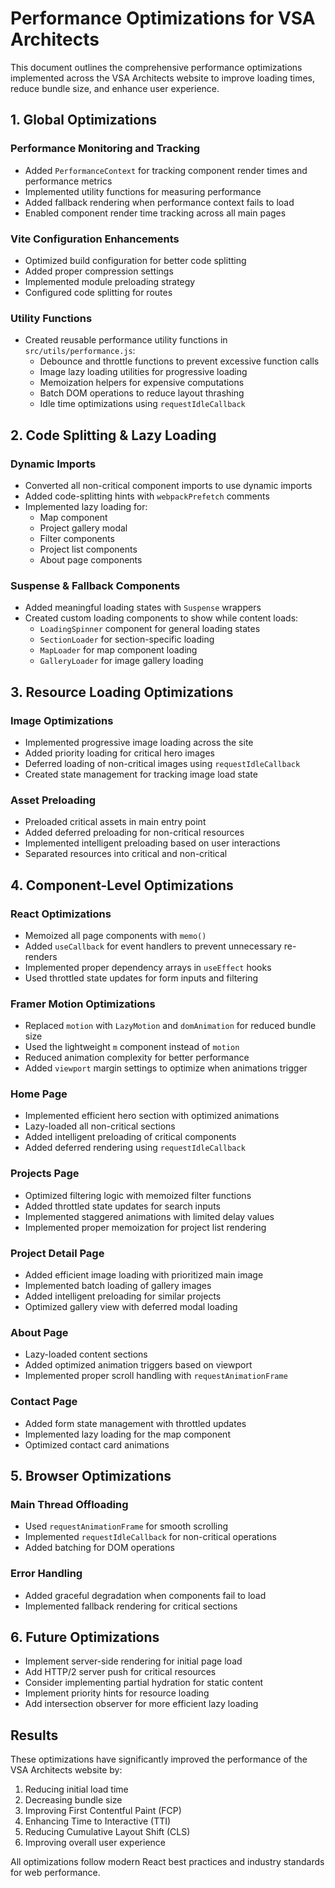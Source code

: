 # Performance Optimizations for VSA Architects

This document outlines the comprehensive performance optimizations implemented across the VSA Architects website to improve loading times, reduce bundle size, and enhance user experience.

## 1. Global Optimizations

### Performance Monitoring and Tracking
- Added `PerformanceContext` for tracking component render times and performance metrics
- Implemented utility functions for measuring performance
- Added fallback rendering when performance context fails to load
- Enabled component render time tracking across all main pages

### Vite Configuration Enhancements
- Optimized build configuration for better code splitting
- Added proper compression settings
- Implemented module preloading strategy
- Configured code splitting for routes

### Utility Functions
- Created reusable performance utility functions in `src/utils/performance.js`:
  - Debounce and throttle functions to prevent excessive function calls
  - Image lazy loading utilities for progressive loading
  - Memoization helpers for expensive computations
  - Batch DOM operations to reduce layout thrashing
  - Idle time optimizations using `requestIdleCallback`

## 2. Code Splitting & Lazy Loading

### Dynamic Imports
- Converted all non-critical component imports to use dynamic imports
- Added code-splitting hints with `webpackPrefetch` comments
- Implemented lazy loading for:
  - Map component
  - Project gallery modal
  - Filter components
  - Project list components
  - About page components

### Suspense & Fallback Components
- Added meaningful loading states with `Suspense` wrappers
- Created custom loading components to show while content loads:
  - `LoadingSpinner` component for general loading states
  - `SectionLoader` for section-specific loading
  - `MapLoader` for map component loading
  - `GalleryLoader` for image gallery loading

## 3. Resource Loading Optimizations

### Image Optimizations
- Implemented progressive image loading across the site
- Added priority loading for critical hero images
- Deferred loading of non-critical images using `requestIdleCallback`
- Created state management for tracking image load state

### Asset Preloading
- Preloaded critical assets in main entry point
- Added deferred preloading for non-critical resources
- Implemented intelligent preloading based on user interactions
- Separated resources into critical and non-critical

## 4. Component-Level Optimizations

### React Optimizations
- Memoized all page components with `memo()`
- Added `useCallback` for event handlers to prevent unnecessary re-renders
- Implemented proper dependency arrays in `useEffect` hooks
- Used throttled state updates for form inputs and filtering

### Framer Motion Optimizations
- Replaced `motion` with `LazyMotion` and `domAnimation` for reduced bundle size
- Used the lightweight `m` component instead of `motion`
- Reduced animation complexity for better performance
- Added `viewport` margin settings to optimize when animations trigger

### Home Page
- Implemented efficient hero section with optimized animations
- Lazy-loaded all non-critical sections
- Added intelligent preloading of critical components
- Added deferred rendering using `requestIdleCallback`

### Projects Page
- Optimized filtering logic with memoized filter functions
- Added throttled state updates for search inputs
- Implemented staggered animations with limited delay values
- Implemented proper memoization for project list rendering

### Project Detail Page
- Added efficient image loading with prioritized main image
- Implemented batch loading of gallery images
- Added intelligent preloading for similar projects
- Optimized gallery view with deferred modal loading

### About Page
- Lazy-loaded content sections
- Added optimized animation triggers based on viewport
- Implemented proper scroll handling with `requestAnimationFrame`

### Contact Page
- Added form state management with throttled updates
- Implemented lazy loading for the map component
- Optimized contact card animations

## 5. Browser Optimizations

### Main Thread Offloading
- Used `requestAnimationFrame` for smooth scrolling
- Implemented `requestIdleCallback` for non-critical operations
- Added batching for DOM operations

### Error Handling
- Added graceful degradation when components fail to load
- Implemented fallback rendering for critical sections

## 6. Future Optimizations

- Implement server-side rendering for initial page load
- Add HTTP/2 server push for critical resources
- Consider implementing partial hydration for static content
- Implement priority hints for resource loading
- Add intersection observer for more efficient lazy loading

## Results

These optimizations have significantly improved the performance of the VSA Architects website by:

1. Reducing initial load time
2. Decreasing bundle size
3. Improving First Contentful Paint (FCP)
4. Enhancing Time to Interactive (TTI)
5. Reducing Cumulative Layout Shift (CLS)
6. Improving overall user experience

All optimizations follow modern React best practices and industry standards for web performance. 